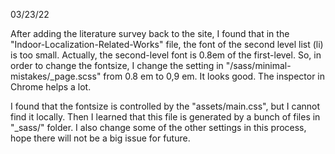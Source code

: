 03/23/22

After adding the literature survey back to the site, I found that in the "Indoor-Localization-Related-Works" file, the font of the second level list (li) is too small. Actually, the second-level font is 0.8em of the first-level. 
So, in order to change the fontsize, I change the setting in "/sass/minimal-mistakes/_page.scss" from 0.8 em to 0,9 em. It looks good. 
The inspector in Chrome helps a lot.

I found that the fontsize is controlled by the "assets/main.css", but I cannot find it locally. Then I learned that this file is generated by a bunch of files in "_sass/" folder.
I also change some of the other settings in this process, hope there will not be a big issue for future.

